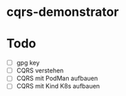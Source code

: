# cqrs-demonstrator

# Todo
- [ ] gpg key
- [ ] CQRS verstehen
- [ ] CQRS mit PodMan aufbauen
- [ ] CQRS mit Kind K8s aufbauen